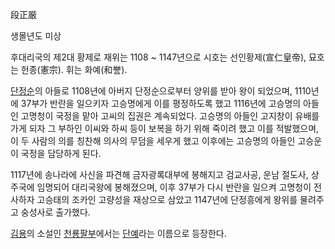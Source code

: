段正厳  

생몰년도 미상  

후대리국의 제2대 황제로 재위는 1108 ~ 1147년으로 시호는 선인황제(宣仁皇帝), 묘호는 헌종(憲宗). 휘는 화예(和誉).  

[단정순](%EB%8B%A8%EC%A0%95%EC%88%9C.md)의 아들로 1108년에 아버지 단정순으로부터 양위를 받아 왕이
되었으며, 1110년에 37부가 반란을 일으키자 고승명에게 이를 평정하도록 했고 1116년에 고승명의 아들인 고명청이 국정을 맡아 고씨의
집권은 계속되었다. 고승명의 아들인 고지창이 유배를 가게 되자 그 부하인 이씨와 하씨 등이 보복을 하기 위해 죽이려 했고 이를 적발했으며,
이 두 사람의 의를 칭찬해 의사의 무덤을 세우게 했고 이후에는 고승명의 아들인 고승운이 국정을 담당하게 된다.

1117년에 송나라에 사신을 파견해 금자광록대부에 봉해지고 검교사공, 운남 절도사, 상주국에 임명되어 대리국왕에 봉해졌으며, 이후 37부가
다시 반란을 일으켜 고명청이 전사하자 고승태의 조카인 고량성을 재상으로 삼았고 1147년에 단정흥에게 왕위를 물려주고 숭성사로 출가했다.  

[김용](%EA%B9%80%EC%9A%A9.md)의 소설인
[천룡팔부](%EC%B2%9C%EB%A3%A1%ED%8C%94%EB%B6%80.md)에서는
[단예](%EB%8B%A8%EC%98%88.md)라는 이름으로 등장한다.

